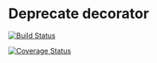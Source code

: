 # Deprecate decorator

[![Build Status](https://travis-ci.org/AndreaCrotti/depr.png)](https://travis-ci.org/AndreaCrotti/depr)

[![Coverage Status](https://coveralls.io/repos/github/AndreaCrotti/depr/badge.svg?branch=master)](https://coveralls.io/github/AndreaCrotti/depr?branch=master)


